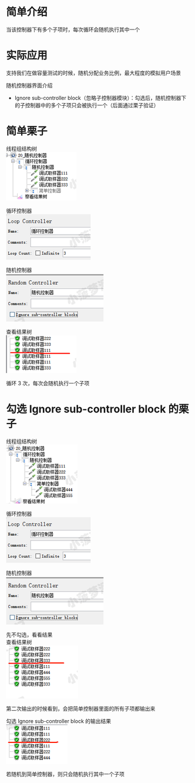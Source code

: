 # 简单介绍
当该控制器下有多个子项时，每次循环会随机执行其中一个

# 实际应用
支持我们在做容量测试的时候，随机分配业务比例，最大程度的模拟用户场景

随机控制器界面介绍
* Ignore sub-controller block（忽略子控制器模块）：勾选后，随机控制器下的子控制器中的多个子项只会被执行一个（后面通过栗子验证）

# 简单栗子
线程组结构树  
![img_40.png](imgs/img_40.png)

循环控制器  
![img_41.png](imgs/img_41.png)

随机控制器  
![img_42.png](imgs/img_42.png)

查看结果树   
![img_43.png](imgs/img_43.png)

循环 3 次，每次会随机执行一个子项

 

# 勾选 Ignore sub-controller block 的栗子
线程组结构树  
![img_44.png](imgs/img_44.png)

循环控制器  
![img_45.png](imgs/img_45.png)

随机控制器  
![img_46.png](imgs/img_46.png)

先不勾选，看看结果  
查看结果树  
![img_47.png](imgs/img_47.png)

第二次输出的时候看到，会把简单控制器里面的所有子项都输出来

 

勾选 Ignore sub-controller block 的输出结果  
![img_48.png](imgs/img_48.png)

若随机到简单控制器，则只会随机执行其中一个子项